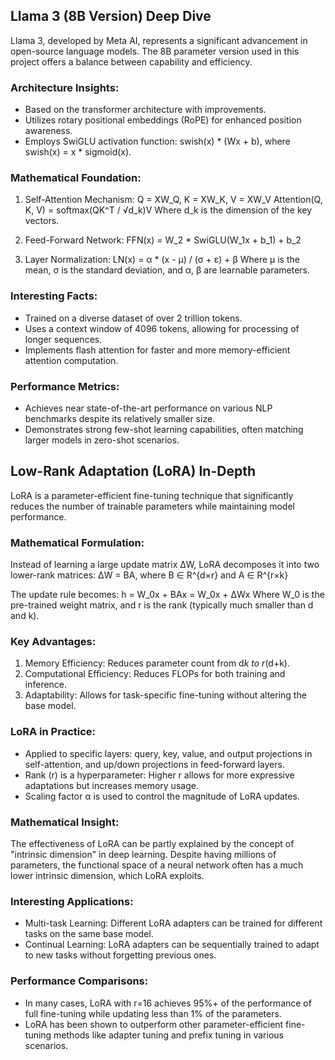 ## Llama 3 (8B Version) Deep Dive

Llama 3, developed by Meta AI, represents a significant advancement in open-source language models. The 8B parameter version used in this project offers a balance between capability and efficiency.

### Architecture Insights:
- Based on the transformer architecture with improvements.
- Utilizes rotary positional embeddings (RoPE) for enhanced position awareness.
- Employs SwiGLU activation function: swish(x) * (Wx + b), where swish(x) = x * sigmoid(x).

### Mathematical Foundation:
1. Self-Attention Mechanism:
   Q = XW_Q, K = XW_K, V = XW_V
   Attention(Q, K, V) = softmax(QK^T / √d_k)V
   Where d_k is the dimension of the key vectors.

2. Feed-Forward Network:
   FFN(x) = W_2 * SwiGLU(W_1x + b_1) + b_2

3. Layer Normalization:
   LN(x) = α * (x - μ) / (σ + ε) + β
   Where μ is the mean, σ is the standard deviation, and α, β are learnable parameters.

### Interesting Facts:
- Trained on a diverse dataset of over 2 trillion tokens.
- Uses a context window of 4096 tokens, allowing for processing of longer sequences.
- Implements flash attention for faster and more memory-efficient attention computation.

### Performance Metrics:
- Achieves near state-of-the-art performance on various NLP benchmarks despite its relatively smaller size.
- Demonstrates strong few-shot learning capabilities, often matching larger models in zero-shot scenarios.

## Low-Rank Adaptation (LoRA) In-Depth

LoRA is a parameter-efficient fine-tuning technique that significantly reduces the number of trainable parameters while maintaining model performance.

### Mathematical Formulation:
Instead of learning a large update matrix ΔW, LoRA decomposes it into two lower-rank matrices:
ΔW = BA, where B ∈ R^{d×r} and A ∈ R^{r×k}

The update rule becomes:
h = W_0x + BAx = W_0x + ΔWx
Where W_0 is the pre-trained weight matrix, and r is the rank (typically much smaller than d and k).

### Key Advantages:
1. Memory Efficiency: Reduces parameter count from d*k to r*(d+k).
2. Computational Efficiency: Reduces FLOPs for both training and inference.
3. Adaptability: Allows for task-specific fine-tuning without altering the base model.

### LoRA in Practice:
- Applied to specific layers: query, key, value, and output projections in self-attention, and up/down projections in feed-forward layers.
- Rank (r) is a hyperparameter: Higher r allows for more expressive adaptations but increases memory usage.
- Scaling factor α is used to control the magnitude of LoRA updates.

### Mathematical Insight:
The effectiveness of LoRA can be partly explained by the concept of "intrinsic dimension" in deep learning. Despite having millions of parameters, the functional space of a neural network often has a much lower intrinsic dimension, which LoRA exploits.

### Interesting Applications:
- Multi-task Learning: Different LoRA adapters can be trained for different tasks on the same base model.
- Continual Learning: LoRA adapters can be sequentially trained to adapt to new tasks without forgetting previous ones.

### Performance Comparisons:
- In many cases, LoRA with r=16 achieves 95%+ of the performance of full fine-tuning while updating less than 1% of the parameters.
- LoRA has been shown to outperform other parameter-efficient fine-tuning methods like adapter tuning and prefix tuning in various scenarios.
